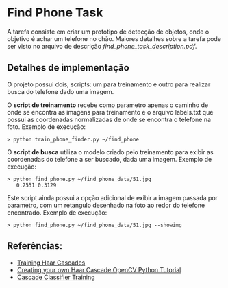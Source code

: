# Find Phone Task

A tarefa consiste em criar um prototipo de detecção de objetos, onde o objetivo é achar um telefone no chão. Maiores detalhes sobre a tarefa pode ser visto no arquivo de descrição *find_phone_task_description.pdf*.

## Detalhes de implementação

O projeto possui dois, scripts: um para treinamento e outro para realizar busca do telefone dado uma imagem.

O **script de treinamento** recebe como parametro apenas o caminho de onde se encontra as imagens para treinamento e o arquivo labels.txt que possui as coordenadas normalizadas de onde se encontra o telefone na foto.
Exemplo de execução:
```
> python train_phone_finder.py ~/find_phone
```

O **script de busca** utiliza o modelo criado pelo treinamento para exibir as coordenadas do telefone a ser buscado, dada uma imagem.
Exemplo de execução:
```
> python find_phone.py ~/find_phone_data/51.jpg
   0.2551​ 0.3129
```

Este script ainda possui a opção adicional de exibir a imagem passada por parametro, com um retangulo desenhado na foto ao redor do telefone encontrado.
Exemplo de execução:
```
> python find_phone.py ~/find_phone_data/51.jpg --showimg
```


## Referências:
- [Training Haar Cascades](https://memememememememe.me/post/training-haar-cascades/)
- [Creating your own Haar Cascade OpenCV Python Tutorial](https://pythonprogramming.net/haar-cascade-object-detection-python-opencv-tutorial/)
- [Cascade Classifier Training](https://docs.opencv.org/2.4/doc/user_guide/ug_traincascade.html#cascade-classifier-training)